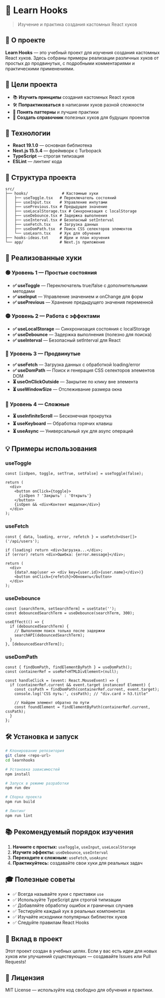 # 🎣 Learn Hooks

> Изучение и практика создания кастомных React хуков

## 📖 О проекте

**Learn Hooks** — это учебный проект для изучения создания кастомных React хуков. Здесь собраны примеры реализации различных хуков от простых до продвинутых, с подробными комментариями и практическими применениями.

## 🎯 Цели проекта

- 📚 **Изучить принципы** создания кастомных React хуков
- 🛠️ **Попрактиковаться** в написании хуков разной сложности
- 🧠 **Понять паттерны** и лучшие практики
- 📝 **Создать справочник** полезных хуков для будущих проектов

## 🚀 Технологии

- **React 19.1.0** — основная библиотека
- **Next.js 15.5.4** — фреймворк с Turbopack
- **TypeScript** — строгая типизация
- **ESLint** — линтинг кода

## 📂 Структура проекта

```
src/
├── hooks/               # Кастомные хуки
│   ├── useToggle.tsx   # Переключатель состояний
│   ├── useInput.tsx    # Управление инпутами
│   ├── usePrevious.tsx # Предыдущее значение
│   ├── useLocalStorage.tsx # Синхронизация с localStorage
│   ├── useDebounce.tsx # Задержка выполнения
│   ├── useInterval.tsx # Безопасный setInterval
│   ├── useFetch.tsx    # Загрузка данных
│   ├── useDomPath.tsx  # Поиск CSS селекторов элементов
│   └── useLearn.tsx    # Хук для обучения
├── hooks-ideas.txt     # Идеи и план изучения
└── app/                # Next.js приложение
```

## 🎯 Реализованные хуки

### 🟢 Уровень 1 — Простые состояния

- **✅ useToggle** — Переключатель true/false с дополнительными методами
- **✅ useInput** — Управление значением и onChange для форм
- **✅ usePrevious** — Хранение предыдущего значения переменной

### 🟡 Уровень 2 — Работа с эффектами

- **✅ useLocalStorage** — Синхронизация состояния с localStorage
- **✅ useDebounce** — Задержка выполнения (полезно для поиска)
- **✅ useInterval** — Безопасный setInterval для React

### 🔴 Уровень 3 — Продвинутые

- **✅ useFetch** — Загрузка данных с обработкой loading/error
- **✅ useDomPath** — Поиск и генерация CSS селекторов элементов DOM
- **⏳ useOnClickOutside** — Закрытие по клику вне элемента
- **⏳ useWindowSize** — Отслеживание размера окна

### 🚀 Уровень 4 — Сложные

- **⏳ useInfiniteScroll** — Бесконечная прокрутка
- **⏳ useKeyboard** — Обработка горячих клавиш
- **⏳ useAsync** — Универсальный хук для async операций

## 💡 Примеры использования

### useToggle
```tsx
const [isOpen, toggle, setTrue, setFalse] = useToggle(false);

return (
  <div>
    <button onClick={toggle}>
      {isOpen ? 'Закрыть' : 'Открыть'}
    </button>
    {isOpen && <div>Контент модалки</div>}
  </div>
);
```

### useFetch
```tsx
const { data, loading, error, refetch } = useFetch<User[]>('/api/users');

if (loading) return <div>Загрузка...</div>;
if (error) return <div>Ошибка: {error.message}</div>;

return (
  <div>
    {data?.map(user => <div key={user.id}>{user.name}</div>)}
    <button onClick={refetch}>Обновить</button>
  </div>
);
```

### useDebounce
```tsx
const [searchTerm, setSearchTerm] = useState('');
const debouncedSearchTerm = useDebounce(searchTerm, 300);

useEffect(() => {
  if (debouncedSearchTerm) {
    // Выполняем поиск только после задержки
    searchAPI(debouncedSearchTerm);
  }
}, [debouncedSearchTerm]);
```

### useDomPath
```tsx
const { findDomPath, findElementByPath } = useDomPath();
const containerRef = useRef<HTMLDivElement>(null);

const handleClick = (event: React.MouseEvent) => {
  if (containerRef.current && event.target instanceof Element) {
    const cssPath = findDomPath(containerRef.current, event.target);
    console.log('CSS путь:', cssPath); // "div.card > h3.title"
    
    // Найдем элемент обратно по пути
    const foundElement = findElementByPath(containerRef.current, cssPath);
  }
};
```

## 🛠️ Установка и запуск

```bash
# Клонирование репозитория
git clone <repo-url>
cd learnhooks

# Установка зависимостей
npm install

# Запуск в режиме разработки
npm run dev

# Сборка проекта
npm run build

# Линтинг
npm run lint
```

## 📚 Рекомендуемый порядок изучения

1. **Начните с простых:** `useToggle`, `useInput`, `useLocalStorage`
2. **Изучите эффекты:** `useDebounce`, `useInterval`
3. **Переходите к сложным:** `useFetch`, `useAsync`
4. **Практикуйтесь:** создавайте свои хуки для реальных задач

## 🎓 Полезные советы

- ✅ Всегда называйте хуки с приставки `use`
- ✅ Используйте TypeScript для строгой типизации
- ✅ Добавляйте обработку ошибок и граничных случаев
- ✅ Тестируйте каждый хук в реальных компонентах
- ✅ Изучайте исходники популярных библиотек хуков
- ✅ Следуйте правилам React Hooks

## 🤝 Вклад в проект

Этот проект создан в учебных целях. Если у вас есть идеи для новых хуков или улучшений существующих — создавайте Issues или Pull Requests!

## 📄 Лицензия

MIT License — используйте код свободно для обучения и практики.
